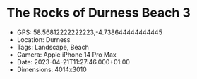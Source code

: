 # The Rocks of Durness Beach 3

- GPS: 58.56812222222223,-4.738644444444445
- Location: Durness
- Tags: Landscape, Beach
- Camera: Apple iPhone 14 Pro Max
- Date: 2023-04-21T11:27:46.000+01:00
- Dimensions: 4014x3010
